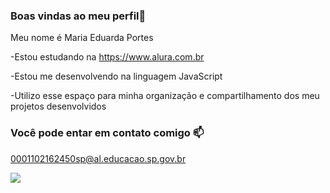 ### Boas vindas ao meu perfil💙

Meu nome é Maria Eduarda Portes

-Estou estudando na https://www.alura.com.br

-Estou me desenvolvendo na linguagem JavaScript

-Utilizo esse espaço para minha organização e compartilhamento dos meu projetos desenvolvidos

### Você pode entar em contato comigo 📫

0001102162450sp@al.educacao.sp.gov.br 

![](https://media1.tenor.com/m/nC5mBfQYBekAAAAC/kardashians.gif)

